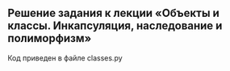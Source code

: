 ## Решение задания к лекции «Объекты и классы. Инкапсуляция, наследование и полиморфизм»

Код приведен в файле classes.py